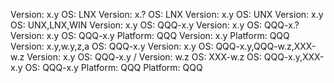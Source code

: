 Version: x.y OS: LNX
Version: x.? OS: LNX
Version: x.y OS: UNX
Version: x.y OS: UNX,LNX,WIN
Version: x.y OS: QQQ-x.y
Version: x.y OS: QQQ-x.?
Version: x.y OS: QQQ-x.y Platform: QQQ
Version: x.y Platform: QQQ
Version: x.y,w.y,z,a OS: QQQ-x.y
Version: x.y OS: QQQ-x.y,QQQ-w.z,XXX-w.z
Version: x.y OS: QQQ-x.y / Version: w.z OS: XXX-w.z
OS: QQQ-x.y,XXX-x.y
OS: QQQ-x.y Platform: QQQ
Platform: QQQ
